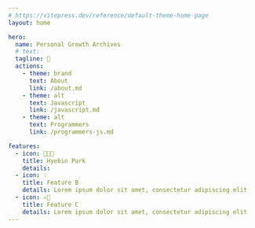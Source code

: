 ```yaml
---
# https://vitepress.dev/reference/default-theme-home-page
layout: home

hero:
  name: Personal Growth Archives
  # text:
  tagline: 🐣
  actions:
    - theme: brand
      text: About
      link: /about.md
    - theme: alt
      text: Javascript
      link: /javascript.md
    - theme: alt
      text: Programmers
      link: /programmers-js.md

features:
  - icon: 👩🏻‍💻
    title: Hyebin Park
    details:
  - icon: 💡
    title: Feature B
    details: Lorem ipsum dolor sit amet, consectetur adipiscing elit
  - icon: ✍🏼
    title: Feature C
    details: Lorem ipsum dolor sit amet, consectetur adipiscing elit
---
```

